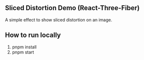 ## Sliced Distortion Demo (React-Three-Fiber)

A simple effect to show sliced distortion on an image.

## How to run locally

1. pnpm install
2. pnpm start
